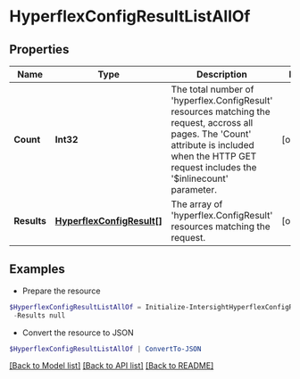 # HyperflexConfigResultListAllOf
## Properties

Name | Type | Description | Notes
------------ | ------------- | ------------- | -------------
**Count** | **Int32** | The total number of &#39;hyperflex.ConfigResult&#39; resources matching the request, accross all pages. The &#39;Count&#39; attribute is included when the HTTP GET request includes the &#39;$inlinecount&#39; parameter. | [optional] 
**Results** | [**HyperflexConfigResult[]**](HyperflexConfigResult.md) | The array of &#39;hyperflex.ConfigResult&#39; resources matching the request. | [optional] 

## Examples

- Prepare the resource
```powershell
$HyperflexConfigResultListAllOf = Initialize-IntersightHyperflexConfigResultListAllOf  -Count null `
 -Results null
```

- Convert the resource to JSON
```powershell
$HyperflexConfigResultListAllOf | ConvertTo-JSON
```

[[Back to Model list]](../README.md#documentation-for-models) [[Back to API list]](../README.md#documentation-for-api-endpoints) [[Back to README]](../README.md)

